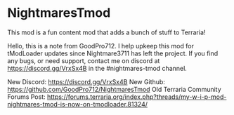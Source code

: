 # NightmaresTmod
This mod is a fun content mod that adds a bunch of stuff to Terraria!

Hello, this is a note from GoodPro712. I help upkeep this mod for tModLoader updates since Nightmare3711 has left the project. 
If you find any bugs, or need support, contact me on discord at https://discord.gg/VrxSx4B in the #nightmares-tmod channel.

New Discord: https://discord.gg/VrxSx4B
New Github: https://github.com/GoodPro712/NightmaresTmod
Old Terraria Community Forums Post: https://forums.terraria.org/index.php?threads/my-w-i-p-mod-nightmares-tmod-is-now-on-tmodloader.81324/